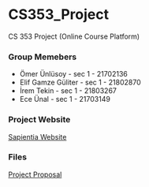 # CS353_Project
CS 353 Project (Online Course Platform)

### Group Memebers
  - Ömer Ünlüsoy 	       - sec 1 - 21702136  
  - Elif Gamze Güliter   - sec 1 - 21802870  
  - İrem Tekin		       - sec 1 - 21803267  
  - Ece Ünal			       - sec 1 - 21703149  

### Project Website
[Sapientia Website](https://sapientia-course-platform.github.io/CS353_Project/)

### Files
[Project Proposal](https://github.com/omerunlusoy/CS353_Project/blob/main/Reports/Project%20Proposal.pdf)
